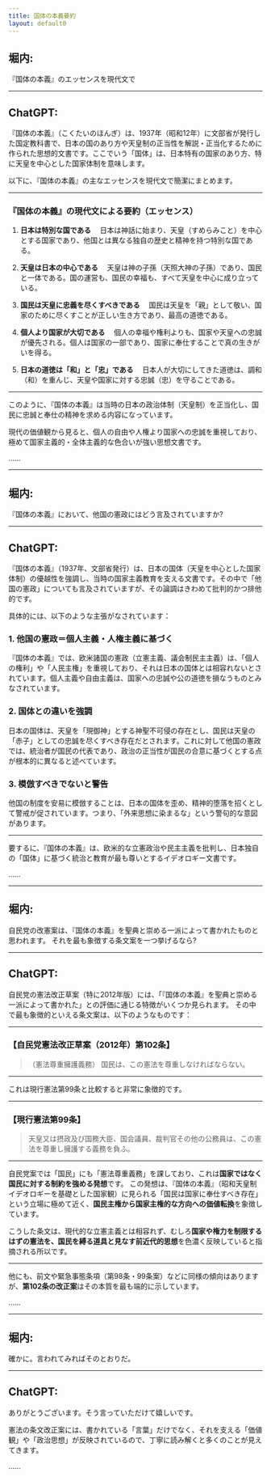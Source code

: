 ```yaml
---
title: 国体の本義要約
layout: default0
---
```

## 堀内:
『国体の本義』のエッセンスを現代文で

---

## ChatGPT:
『国体の本義』（こくたいのほんぎ）は、1937年（昭和12年）に文部省が発行した国定教科書で、日本の国のあり方や天皇制の正当性を解説・正当化するために作られた思想的文書です。ここでいう「国体」は、日本特有の国家のあり方、特に天皇を中心とした国家体制を意味します。

以下に、『国体の本義』の主なエッセンスを現代文で簡潔にまとめます。

---

### 『国体の本義』の現代文による要約（エッセンス）

1. **日本は特別な国である**
   　日本は神話に始まり、天皇（すめらみこと）を中心とする国家であり、他国とは異なる独自の歴史と精神を持つ特別な国である。

2. **天皇は日本の中心である**
   　天皇は神の子孫（天照大神の子孫）であり、国民と一体である。国の運営も、国民の幸福も、すべて天皇を中心に成り立っている。

3. **国民は天皇に忠義を尽くすべきである**
   　国民は天皇を「親」として敬い、国家のために尽くすことが正しい生き方であり、最高の道徳である。

4. **個人より国家が大切である**
   　個人の幸福や権利よりも、国家や天皇への忠誠が優先される。個人は国家の一部であり、国家に奉仕することで真の生きがいを得る。

5. **日本の道徳は「和」と「忠」である**
   　日本人が大切にしてきた道徳は、調和（和）を重んじ、天皇や国家に対する忠誠（忠）を守ることである。

---

このように、『国体の本義』は当時の日本の政治体制（天皇制）を正当化し、国民に忠誠と奉仕の精神を求める内容になっています。

現代の価値観から見ると、個人の自由や人権より国家への忠誠を重視しており、極めて国家主義的・全体主義的な色合いが強い思想文書です。

……

---

## 堀内:
『国体の本義』において、他国の憲政にはどう言及されていますか?

---

## ChatGPT:
『国体の本義』（1937年、文部省発行）は、日本の国体（天皇を中心とした国家体制）の優越性を強調し、当時の国家主義教育を支える文書です。その中で「他国の憲政」についても言及されていますが、その論調はきわめて批判的かつ排他的です。

具体的には、以下のような主張がなされています：

### 1. **他国の憲政＝個人主義・人権主義に基づく**

『国体の本義』では、欧米諸国の憲政（立憲主義、議会制民主主義）は、「個人の権利」や「人民主権」を重視しており、それは日本の国体とは相容れないとされています。個人主義や自由主義は、国家への忠誠や公の道徳を損なうものとみなされています。

### 2. **国体との違いを強調**

日本の国体は、天皇を「現御神」とする神聖不可侵の存在とし、国民は天皇の「赤子」としての忠誠を尽くすべき存在だとされます。これに対して他国の憲政では、統治者が国民の代表であり、政治の正当性が国民の合意に基づくとする点が根本的に異なると述べています。

### 3. **模倣すべきでないと警告**

他国の制度を安易に模倣することは、日本の国体を歪め、精神的堕落を招くとして警戒が促されています。つまり、「外来思想に染まるな」という警句的な意図があります。

---

要するに、『国体の本義』は、欧米的な立憲政治や民主主義を批判し、日本独自の「国体」に基づく統治と教育が最も尊いとするイデオロギー文書です。

……

---

## 堀内:
自民党の改憲案は、『国体の本義』を聖典と崇める一派によって書かれたものと思われます。
それを最も象徴する条文案を一つ挙げるなら?

---

## ChatGPT:
自民党の憲法改正草案（特に2012年版）には、「『国体の本義』を聖典と崇める一派によって書かれた」との評価に通じる特徴がいくつか見られます。
その中で最も象徴的といえる条文案は、以下のようなものです：

---

### 【自民党憲法改正草案（2012年）第102条】

> （憲法尊重擁護義務）
> 国民は、この憲法を尊重しなければならない。

---

これは現行憲法第99条と比較すると非常に象徴的です。

---

### 【現行憲法第99条】

> 天皇又は摂政及び国務大臣、国会議員、裁判官その他の公務員は、この憲法を尊重し擁護する義務を負ふ。

---

自民党案では「国民」にも「憲法尊重義務」を課しており、これは**国家ではなく国民に対する制約を強める発想**です。
この発想は、『国体の本義』（昭和天皇制イデオロギーを基礎とした国家観）に見られる「国民は国家に奉仕すべき存在」という立場に極めて近く、**国民主権から国家主権的な方向への価値転換**を象徴しています。

こうした条文は、現代的な立憲主義とは相容れず、むしろ**国家や権力を制限するはずの憲法を、国民を縛る道具と見なす前近代的思想**を色濃く反映していると指摘される所以です。

---

他にも、前文や緊急事態条項（第98条・99条案）などに同様の傾向はありますが、**第102条の改正案**はその本質を最も端的に示しています。

……

---

## 堀内:

確かに。言われてみればそのとおりだ。

---

## ChatGPT:
ありがとうございます。そう言っていただけて嬉しいです。

憲法の条文改正案には、書かれている「言葉」だけでなく、それを支える「価値観」や「政治思想」が反映されているので、丁寧に読み解くと多くのことが見えてきます。

……